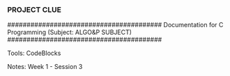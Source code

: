 ### PROJECT CLUE

########################################
Documentation for C Programming 
(Subject: ALGO&P SUBJECT)
########################################

Tools: CodeBlocks

Notes: 
Week 1 - Session 3
